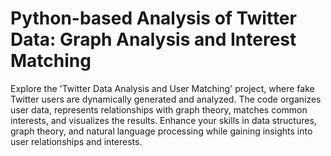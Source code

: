 # Python-based Analysis of Twitter Data: Graph Analysis and Interest Matching
 Explore the 'Twitter Data Analysis and User Matching' project, where fake Twitter users are dynamically generated and analyzed. The code organizes user data, represents relationships with graph theory, matches common interests, and visualizes the results. Enhance your skills in data structures, graph theory, and natural language processing while gaining insights into user relationships and interests.

